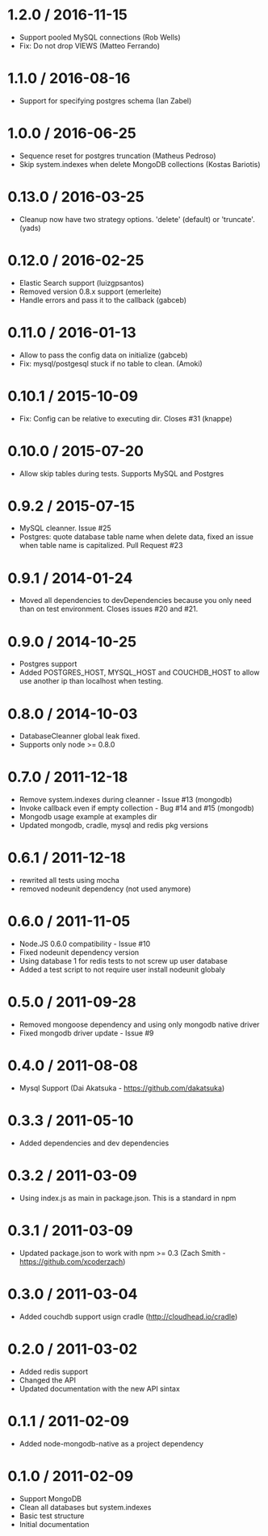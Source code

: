 1.2.0 / 2016-11-15
==================

  * Support pooled MySQL connections (Rob Wells)
  * Fix: Do not drop VIEWS (Matteo Ferrando)

1.1.0 / 2016-08-16
==================

  * Support for specifying postgres schema (Ian Zabel)

1.0.0 / 2016-06-25
==================

  * Sequence reset for postgres truncation (Matheus Pedroso)
  * Skip system.indexes when delete MongoDB collections (Kostas Bariotis)

0.13.0 / 2016-03-25
==================

  * Cleanup now have two strategy options. 'delete' (default) or 'truncate'. (yads)

0.12.0 / 2016-02-25
==================

  * Elastic Search support (luizgpsantos)
  * Removed version 0.8.x support (emerleite)
  * Handle errors and pass it to the callback (gabceb)

0.11.0 / 2016-01-13
==================

  * Allow to pass the config data on initialize (gabceb)
  * Fix: mysql/postgesql stuck if no table to clean. (Amoki)

0.10.1 / 2015-10-09
==================

  * Fix: Config can be relative to executing dir. Closes #31 (knappe)

0.10.0 / 2015-07-20
==================

  * Allow skip tables during tests. Supports MySQL and Postgres

0.9.2 / 2015-07-15
==================

  * MySQL cleanner. Issue #25
  * Postgres: quote database table name when delete data, fixed an issue when table name is capitalized. Pull Request #23

0.9.1 / 2014-01-24
==================

  * Moved all dependencies to devDependencies because you only need than on test environment. Closes issues #20 and #21.

0.9.0 / 2014-10-25
==================

  * Postgres support
  * Added POSTGRES_HOST, MYSQL_HOST and COUCHDB_HOST to allow use another ip than localhost when testing.

0.8.0 / 2014-10-03
==================

  * DatabaseCleanner global leak fixed.
  * Supports only node >= 0.8.0

0.7.0 / 2011-12-18
==================
  * Remove system.indexes during cleanner - Issue #13 (mongodb)
  * Invoke callback even if empty collection - Bug #14 and #15 (mongodb)
  * Mongodb usage example at examples dir
  * Updated mongodb, cradle, mysql and redis pkg versions

0.6.1 / 2011-12-18
==================
  * rewrited all tests using mocha
  * removed nodeunit dependency (not used anymore)

0.6.0 / 2011-11-05
==================
  * Node.JS 0.6.0 compatibility - Issue #10
  * Fixed nodeunit dependency version
  * Using database 1 for redis tests to not screw up user database
  * Added a test script to not require user install nodeunit globaly

0.5.0 / 2011-09-28
==================
  * Removed mongoose dependency and using only mongodb native driver
  * Fixed mongodb driver update - Issue #9

0.4.0 / 2011-08-08
==================

  * Mysql Support (Dai Akatsuka - https://github.com/dakatsuka)

0.3.3 / 2011-05-10
==================

  * Added dependencies and dev dependencies

0.3.2 / 2011-03-09
==================

  * Using index.js as main in package.json. This is a standard in npm

0.3.1 / 2011-03-09
==================

  * Updated package.json to work with npm >= 0.3 (Zach Smith - https://github.com/xcoderzach)

0.3.0 / 2011-03-04
==================

  * Added couchdb support usign cradle (http://cloudhead.io/cradle)

0.2.0 / 2011-03-02
==================

  * Added redis support
  * Changed the API
  * Updated documentation with the new API sintax

0.1.1 / 2011-02-09
==================

  * Added node-mongodb-native as a project dependency

0.1.0 / 2011-02-09
==================

  * Support MongoDB
  * Clean all databases but system.indexes
  * Basic test structure
  * Initial documentation

